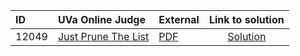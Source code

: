 | ID | UVa Online Judge | External | Link to solution |
|:---|:---|:---|:---:|
| 12049 | [Just Prune The List](https://onlinejudge.org/index.php?option=com_onlinejudge&Itemid=8&category=24&page=show_problem&problem=3200) | [PDF](https://onlinejudge.org/external/120/12049.pdf) | [Solution](https%3A//github.com/versenyi98/programming-contests/tree/master/UVa%20Online%20Judge/12049%2520-%2520Just%2520Prune%2520The%2520List)|
